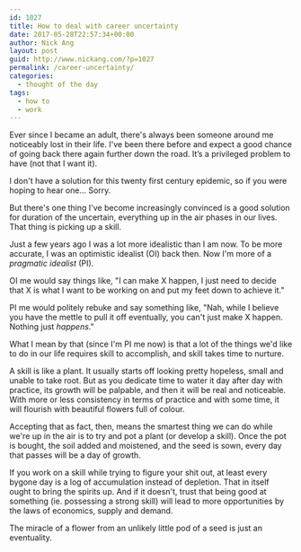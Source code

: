 ```yaml
---
id: 1027
title: How to deal with career uncertainty
date: 2017-05-28T22:57:34+00:00
author: Nick Ang
layout: post
guid: http://www.nickang.com/?p=1027
permalink: /career-uncertainty/
categories:
  - thought of the day
tags:
  - how to
  - work
---
```

Ever since I became an adult, there's always been someone around me noticeably lost in their life. I've been there before and expect a good chance of going back there again further down the road. It’s a privileged problem to have (not that I want it). 

I don't have a solution for this twenty first century epidemic, so if you were hoping to hear one... Sorry.

But there's one thing I've become increasingly convinced is a good solution for duration of the uncertain, everything up in the air phases in our lives. That thing is picking up a skill.

Just a few years ago I was a lot more idealistic than I am now. To be more accurate, I was an optimistic idealist (OI) back then. Now I'm more of a *pragmatic idealist* (PI). 

OI me would say things like, "I can make X happen, I just need to decide that X is what I want to be working on and put my feet down to achieve it." 

PI me would politely rebuke and say something like, "Nah, while I believe you have the mettle to pull it off eventually, you can't just make X happen. Nothing just _happens_." 

What I mean by that (since I'm PI me now) is that a lot of the things we'd like to do in our life requires skill to accomplish, and skill takes time to nurture. 

A skill is like a plant. It usually starts off looking pretty hopeless, small and unable to take root. But as you dedicate time to water it day after day with practice, its growth will be palpable, and then it will be real and noticeable. With more or less consistency in terms of practice and with some time, it will flourish with beautiful flowers full of colour. 

Accepting that as fact, then, means the smartest thing we can do while we're up in the air is to try and pot a plant (or develop a skill). Once the pot is bought, the soil added and moistened, and the seed is sown, every day that passes will be a day of growth. 

If you work on a skill while trying to figure your shit out, at least every bygone day is a log of accumulation instead of depletion. That in itself ought to bring the spirits up. And if it doesn't, trust that being good at something (ie. possessing a strong skill) will lead to more opportunities by the laws of economics, supply and demand.

The miracle of a flower from an unlikely little pod of a seed is just an eventuality. 